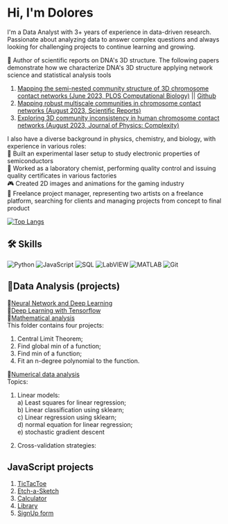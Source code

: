 # Hi, I'm Dolores

I'm a Data Analyst with 3+ years of experience in data-driven research. Passionate about analyzing data to answer complex questions and always looking for challenging projects to continue learning and growing.

🧬 Author of scientific reports on DNA's 3D structure. The following papers demonstrate how we characterize DNA's 3D structure applying network science and statistical analysis tools<br>
1. [Mapping the semi-nested community structure of 3D chromosome contact networks (June 2023, PLOS Computational Biology)](https://journals.plos.org/ploscompbiol/article?id=10.1371/journal.pcbi.1011185) || [Github](https://github.com/lizanalab/mapping2023bernenko)
2. [Mapping robust multiscale communities in chromosome contact networks (August 2023, Scientific Reports)](https://www.nature.com/articles/s41598-023-39522-7)
3. [Exploring 3D community inconsistency in human chromosome contact networks (August 2023, Journal of Physics: Complexity)](https://iopscience.iop.org/article/10.1088/2632-072X/acef9d)<br>

I also have a diverse background in physics, chemistry, and biology, with experience in various roles:<br>
🔬 Built an experimental laser setup to study electronic properties of semiconductors<br>
🧪 Worked as a laboratory chemist, performing quality control and issuing quality certificates in various factories<br>
🎮 Created 2D images and animations for the gaming industry<br>
🎨 Freelance project manager, representing two artists on a freelance platform, searching for clients and managing projects from concept to final product

[![Top Langs](https://github-readme-stats.vercel.app/api/top-langs/?username=amelet&layout=compact)](https://github.com/amelet/github-readme-stats)

## 🛠 Skills

![Python](https://img.shields.io/badge/-Python-informational?style=flat&logo=python&logoColor=white&color=3776AB)
![JavaScript](https://img.shields.io/badge/-JavaScript-informational?style=flat&logo=javascript&logoColor=white&color=F7DF1E)
![SQL](https://img.shields.io/badge/-SQL-informational?style=flat&logo=postgresql&logoColor=white&color=336791)
![LabVIEW](https://img.shields.io/badge/-LabVIEW-informational?style=flat&logo=national-instruments&logoColor=white&color=DC267F)
![MATLAB](https://img.shields.io/badge/-MATLAB-informational?style=flat&logo=mathworks&logoColor=white&color=0076A8)
![Git](https://img.shields.io/badge/-Git-informational?style=flat&logo=git&logoColor=white&color=F05032)

## 📂Data Analysis (projects)
📂[Neural Network and Deep Learning](https://github.com/Amelet/Neural-Networks-and-Deep-Learning/tree/main)<br>
📂[Deep Learning with Tensorflow](https://github.com/Amelet/DeepLearning_TensorFLow)<br>
📂[Mathematical analysis](https://github.com/Amelet/DataAnalysis/blob/main/mathematical_analysis/readme.md)<br>
This folder contains four projects:<br>
1. Central Limit Theorem;<br>
2. Find global min of a function;<br>
3. Find min of a function;<br>
4. Fit an n-degree polynomial to the function.<br>

📂[Numerical data analysis](https://github.com/Amelet/DataAnalysis/tree/main/numerical_data_algorithms)<br>
Topics:<br>
1. Linear models:<br>
a) Least squares for linear regression;<br>
b) Linear classification using sklearn;<br>
c) Linear regression using sklearn;<br>
d) normal equation for linear regression;<br>
e) stochastic gradient descent<br>

2. Cross-validation strategies:<br>

## JavaScript projects
1. [TicTacToe](https://amelet.github.io/tictactoe/)
2. [Etch-a-Sketch](https://amelet.github.io/Etch-a-sketch/)
3. [Calculator](https://amelet.github.io/Calculator)
4. [Library](https://amelet.github.io/library/)
5. [SignUp form](https://amelet.github.io/sign-up-form/)
